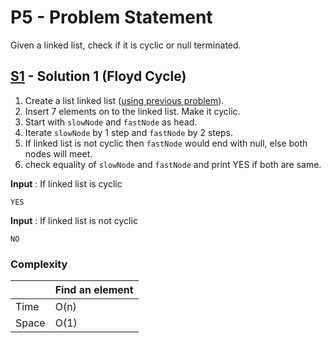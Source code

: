# P5 - Problem Statement
Given a linked list, check if it is cyclic or null terminated.

## [S1](https://github.com/Lakshitnagar/DS-ALGO/blob/master/ds/linkedlist/p5/S1.java) - Solution 1 (Floyd Cycle)
1. Create a list linked list ([using previous problem](https://github.com/Lakshitnagar/DS-ALGO/blob/master/ds/linkedlist/LinkedList.java)).
2. Insert 7 elements on to the linked list. Make it cyclic.
3. Start with `slowNode` and `fastNode` as head.
4. Iterate `slowNode` by 1 step and `fastNode` by 2 steps.
5. If linked list is not cyclic then `fastNode` would end with null, else both nodes will meet.
6. check equality of `slowNode` and `fastNode` and print YES if both are same.

<b>Input</b> : If linked list is cyclic
```
YES
```
<b>Input</b> : If linked list is not cyclic
```
NO
```

### Complexity

|               | Find an element     |
| ------------- | ------------------- |
| Time          | O(n)                |
| Space         | O(1)                |